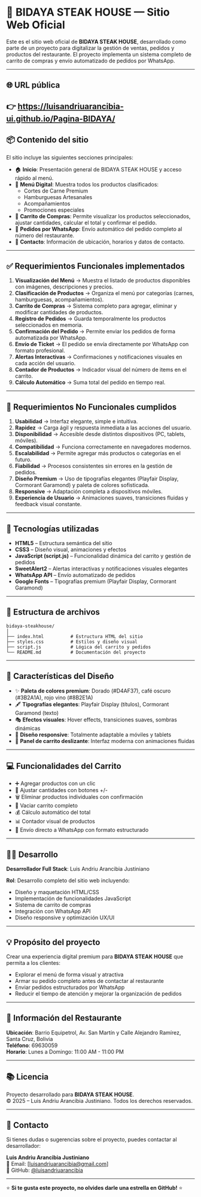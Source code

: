 # 🥩 BIDAYA STEAK HOUSE — Sitio Web Oficial

Este es el sitio web oficial de **BIDAYA STEAK HOUSE**, desarrollado como parte de un proyecto para digitalizar la gestión de ventas, pedidos y productos del restaurante. El proyecto implementa un sistema completo de carrito de compras y envío automatizado de pedidos por WhatsApp.

---

## 🌐 URL pública
👉 https://luisandriuarancibia-ui.github.io/Pagina-BIDAYA/
---

## 📦 Contenido del sitio

El sitio incluye las siguientes secciones principales:

- 🏠 **Inicio**: Presentación general de BIDAYA STEAK HOUSE y acceso rápido al menú.
- 🥩 **Menú Digital**: Muestra todos los productos clasificados:
  - Cortes de Carne Premium
  - Hamburguesas Artesanales
  - Acompañamientos
  - Promociones especiales
- 🛒 **Carrito de Compras**: Permite visualizar los productos seleccionados, ajustar cantidades, calcular el total y confirmar el pedido.
- 💬 **Pedidos por WhatsApp**: Envío automático del pedido completo al número del restaurante.
- 📍 **Contacto**: Información de ubicación, horarios y datos de contacto.

---

## ✅ Requerimientos Funcionales implementados

1. **Visualización del Menú** → Muestra el listado de productos disponibles con imágenes, descripciones y precios.
2. **Clasificación de Productos** → Organiza el menú por categorías (carnes, hamburguesas, acompañamientos).
3. **Carrito de Compras** → Sistema completo para agregar, eliminar y modificar cantidades de productos.
4. **Registro de Pedidos** → Guarda temporalmente los productos seleccionados en memoria.
5. **Confirmación del Pedido** → Permite enviar los pedidos de forma automatizada por WhatsApp.
6. **Envío de Ticket** → El pedido se envía directamente por WhatsApp con formato profesional.
7. **Alertas Interactivas** → Confirmaciones y notificaciones visuales en cada acción del usuario.
8. **Contador de Productos** → Indicador visual del número de items en el carrito.
9. **Cálculo Automático** → Suma total del pedido en tiempo real.

---

## 📱 Requerimientos No Funcionales cumplidos

1. **Usabilidad** → Interfaz elegante, simple e intuitiva.
2. **Rapidez** → Carga ágil y respuesta inmediata a las acciones del usuario.
3. **Disponibilidad** → Accesible desde distintos dispositivos (PC, tablets, móviles).
4. **Compatibilidad** → Funciona correctamente en navegadores modernos.
5. **Escalabilidad** → Permite agregar más productos o categorías en el futuro.
6. **Fiabilidad** → Procesos consistentes sin errores en la gestión de pedidos.
7. **Diseño Premium** → Uso de tipografías elegantes (Playfair Display, Cormorant Garamond) y paleta de colores sofisticada.
8. **Responsive** → Adaptación completa a dispositivos móviles.
9. **Experiencia de Usuario** → Animaciones suaves, transiciones fluidas y feedback visual constante.

---

## 🚀 Tecnologías utilizadas

- **HTML5** – Estructura semántica del sitio
- **CSS3** – Diseño visual, animaciones y efectos
- **JavaScript (script.js)** – Funcionalidad dinámica del carrito y gestión de pedidos
- **SweetAlert2** – Alertas interactivas y notificaciones visuales elegantes
- **WhatsApp API** – Envío automatizado de pedidos
- **Google Fonts** – Tipografías premium (Playfair Display, Cormorant Garamond)

---

## 📂 Estructura de archivos

```
bidaya-steakhouse/
│
├── index.html          # Estructura HTML del sitio
├── styles.css          # Estilos y diseño visual
├── script.js           # Lógica del carrito y pedidos
└── README.md           # Documentación del proyecto
```

---

## 🎨 Características del Diseño

- ✨ **Paleta de colores premium**: Dorado (#D4AF37), café oscuro (#3B2A1A), rojo vino (#8B2E1A)
- 🖋️ **Tipografías elegantes**: Playfair Display (títulos), Cormorant Garamond (texto)
- 🎭 **Efectos visuales**: Hover effects, transiciones suaves, sombras dinámicas
- 📱 **Diseño responsive**: Totalmente adaptable a móviles y tablets
- 🛒 **Panel de carrito deslizante**: Interfaz moderna con animaciones fluidas

---

## 💻 Funcionalidades del Carrito

- ➕ Agregar productos con un clic
- 🔢 Ajustar cantidades con botones +/-
- 🗑️ Eliminar productos individuales con confirmación
- 🧹 Vaciar carrito completo
- 💰 Cálculo automático del total
- 📊 Contador visual de productos
- 📱 Envío directo a WhatsApp con formato estructurado

---

## 👨‍💻 Desarrollo

**Desarrollador Full Stack**: Luis Andriu Arancibia Justiniano

**Rol**: Desarrollo completo del sitio web incluyendo:
- Diseño y maquetación HTML/CSS
- Implementación de funcionalidades JavaScript
- Sistema de carrito de compras
- Integración con WhatsApp API
- Diseño responsive y optimización UX/UI

---

## 💡 Propósito del proyecto

Crear una experiencia digital premium para **BIDAYA STEAK HOUSE** que permita a los clientes:
- Explorar el menú de forma visual y atractiva
- Armar su pedido completo antes de contactar al restaurante
- Enviar pedidos estructurados por WhatsApp
- Reducir el tiempo de atención y mejorar la organización de pedidos

---

## 📍 Información del Restaurante

**Ubicación**: Barrio Equipetrol, Av. San Martín y Calle Alejandro Ramírez, Santa Cruz, Bolivia  
**Teléfono**: 69630059  
**Horario**: Lunes a Domingo: 11:00 AM - 11:00 PM  

---


## 📚 Licencia

Proyecto desarrollado para **BIDAYA STEAK HOUSE**.  
© 2025 – Luis Andriu Arancibia Justiniano. Todos los derechos reservados.

---

## 🤝 Contacto

Si tienes dudas o sugerencias sobre el proyecto, puedes contactar al desarrollador:

**Luis Andriu Arancibia Justiniano**  
📧 Email: [luisandriuarancibia@gmail.com]  
💼 GitHub: [@luisandriuarancibia](https://github.com/luisandriuarancibia)  

---

⭐ **Si te gusta este proyecto, no olvides darle una estrella en GitHub!** ⭐